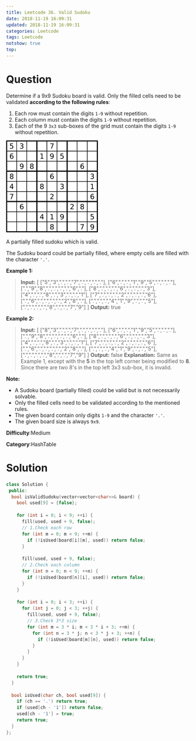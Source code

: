```yaml
---
title: Leetcode 36. Valid Sudoku
date: 2018-11-19 16:09:31
updated: 2018-11-19 16:09:31
categories: Leetcode
tags: Leetcode
notshow: true
top:
---
```


# Question

Determine if a 9x9 Sudoku board is valid. Only the filled cells need to be validated **according to the following rules**:

1. Each row must contain the digits `1-9`  without repetition.
2. Each column must contain the digits `1-9` without repetition.
3. Each of the 9  `3x3`  sub-boxes of the grid must contain the digits `1-9` without repetition.

![](/images/in-post/leetcode/2018-11-19-16-08-05.png)

A partially filled sudoku which is valid.

The Sudoku board could be partially filled, where empty cells are filled with the character  `'.'`.

**Example 1:**

> **Input:**
> [
>  ["5","3",".",".","7",".",".",".","."],
>  ["6",".",".","1","9","5",".",".","."],
>  [".","9","8",".",".",".",".","6","."],
>  ["8",".",".",".","6",".",".",".","3"],
>  ["4",".",".","8",".","3",".",".","1"],
>  ["7",".",".",".","2",".",".",".","6"],
>  [".","6",".",".",".",".","2","8","."],
>  [".",".",".","4","1","9",".",".","5"],
>  [".",".",".",".","8",".",".","7","9"]
> ]
> **Output:** true

**Example 2:**

> **Input:**
> [
>  ["8","3",".",".","7",".",".",".","."],
>  ["6",".",".","1","9","5",".",".","."],
>  [".","9","8",".",".",".",".","6","."],
>  ["8",".",".",".","6",".",".",".","3"],
>  ["4",".",".","8",".","3",".",".","1"],
>  ["7",".",".",".","2",".",".",".","6"],
>  [".","6",".",".",".",".","2","8","."],
>  [".",".",".","4","1","9",".",".","5"],
>  [".",".",".",".","8",".",".","7","9"]
> ]
> **Output:** false
> **Explanation:** Same as Example 1, except with the **5** in the top left corner being modified to **8**. Since there are two 8's in the top left 3x3 sub-box, it is invalid.

**Note:**

- A Sudoku board (partially filled) could be valid but is not necessarily solvable.
- Only the filled cells need to be validated according to the mentioned rules.
- The given board contain only digits  `1-9`  and the character  `'.'`.
- The given board size is always  `9x9`.

**Difficulty**:Medium

**Category**:HashTable  

<!-- more -->

# Solution

```cpp
class Solution {
 public:
  bool isValidSudoku(vector<vector<char>>& board) {
    bool used[9] = {false};

    for (int i = 0; i < 9; ++i) {
      fill(used, used + 9, false);
      // 1.Check each row
      for (int m = 0; m < 9; ++m) {
        if (!isUsed(board[i][m], used)) return false;
      }

      fill(used, used + 9, false);
      // 2.Check each column
      for (int n = 0; n < 9; ++n) {
        if (!isUsed(board[n][i], used)) return false;
      }
    }

    for (int i = 0; i < 3; ++i) {
      for (int j = 0; j < 3; ++j) {
        fill(used, used + 9, false);
        // 3.Check 3*3 size
        for (int m = 3 * i; m < 3 * i + 3; ++m) {
          for (int n = 3 * j; n < 3 * j + 3; ++n) {
            if (!isUsed(board[m][n], used)) return false;
          }
        }
      }
    }

    return true;
  }

  bool isUsed(char ch, bool used[9]) {
    if (ch == '.') return true;
    if (used[ch - '1']) return false;
    used[ch - '1'] = true;
    return true;
  }
};
```

